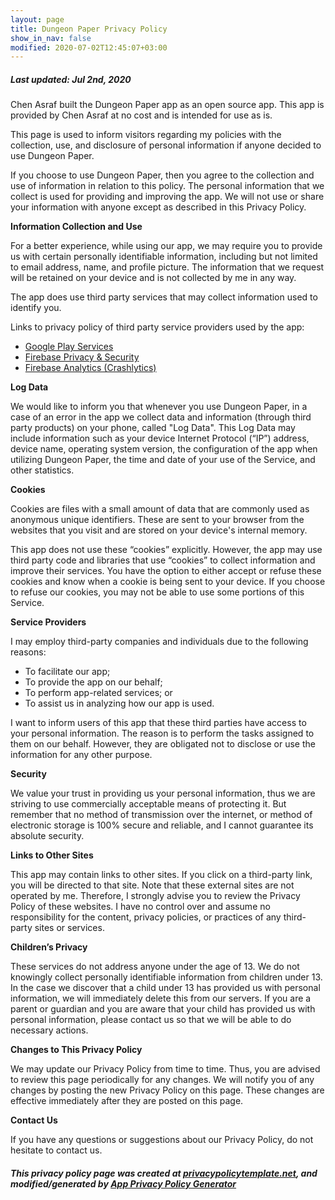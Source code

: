 ```yaml
---
layout: page
title: Dungeon Paper Privacy Policy
show_in_nav: false
modified: 2020-07-02T12:45:07+03:00
---
```


##### Last updated: Jul 2nd, 2020

Chen Asraf built the Dungeon Paper app as an open source app. This app is provided by Chen Asraf at no cost and is intended for use as is.

This page is used to inform visitors regarding my policies with the collection, use, and disclosure of personal information if anyone decided to use Dungeon Paper.

If you choose to use Dungeon Paper, then you agree to the collection and use of information in relation to this policy. The personal information that we collect is used for providing and improving the app. We will not use or share your information with anyone except as described in this Privacy Policy.

**Information Collection and Use**

For a better experience, while using our app, we may require you to provide us with certain personally identifiable information, including but not limited to email address, name, and profile picture. The information that we request will be retained on your device and is not collected by me in any way.

The app does use third party services that may collect information used to identify you.

Links to privacy policy of third party service providers used by the app:

*   [Google Play Services](https://www.google.com/policies/privacy/)
*   [Firebase Privacy & Security](https://firebase.google.com/support/privacy)
*   [Firebase Analytics (Crashlytics)](https://firebase.google.com/policies/analytics)

**Log Data**

We would like to inform you that whenever you use Dungeon Paper, in a case of an error in the app we collect data and information (through third party products) on your phone, called "Log Data". This Log Data may include information such as your device Internet Protocol (“IP”) address, device name, operating system version, the configuration of the app when utilizing Dungeon Paper, the time and date of your use of the Service, and other statistics.

**Cookies**

Cookies are files with a small amount of data that are commonly used as anonymous unique identifiers. These are sent to your browser from the websites that you visit and are stored on your device's internal memory.

This app does not use these “cookies” explicitly. However, the app may use third party code and libraries that use “cookies” to collect information and improve their services. You have the option to either accept or refuse these cookies and know when a cookie is being sent to your device. If you choose to refuse our cookies, you may not be able to use some portions of this Service.

**Service Providers**

I may employ third-party companies and individuals due to the following reasons:

*   To facilitate our app;
*   To provide the app on our behalf;
*   To perform app-related services; or
*   To assist us in analyzing how our app is used.

I want to inform users of this app that these third parties have access to your personal information. The reason is to perform the tasks assigned to them on our behalf. However, they are obligated not to disclose or use the information for any other purpose.

**Security**

We value your trust in providing us your personal information, thus we are striving to use commercially acceptable means of protecting it. But remember that no method of transmission over the internet, or method of electronic storage is 100% secure and reliable, and I cannot guarantee its absolute security.

**Links to Other Sites**

This app may contain links to other sites. If you click on a third-party link, you will be directed to that site. Note that these external sites are not operated by me. Therefore, I strongly advise you to review the Privacy Policy of these websites. I have no control over and assume no responsibility for the content, privacy policies, or practices of any third-party sites or services.

**Children’s Privacy**

These services do not address anyone under the age of 13. We do not knowingly collect personally identifiable information from children under 13. In the case we discover that a child under 13 has provided us with personal information, we will immediately delete this from our servers. If you are a parent or guardian and you are aware that your child has provided us with personal information, please contact us so that we will be able to do necessary actions.

**Changes to This Privacy Policy**

We may update our Privacy Policy from time to time. Thus, you are advised to review this page periodically for any changes. We will notify you of any changes by posting the new Privacy Policy on this page. These changes are effective immediately after they are posted on this page.

**Contact Us**

If you have any questions or suggestions about our Privacy Policy, do not hesitate to contact us.

##### This privacy policy page was created at [privacypolicytemplate.net](https://privacypolicytemplate.net), and modified/generated by [App Privacy Policy Generator](https://app-privacy-policy-generator.firebaseapp.com/)